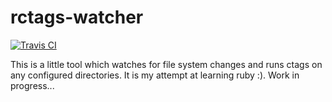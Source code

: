 # rctags-watcher

[![Travis CI](https://travis-ci.org/vladbalmos/rctags-watcher.svg?branch=master)](https://travis-ci.org/vladbalmos/rctags-watcher.svg?branch=master)

This is a little tool which watches for file system changes and runs ctags on any configured directories.
It is my attempt at learning ruby :). Work in progress...

